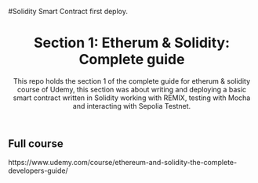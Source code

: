 
<!DOCTYPE html>
<html lang="en">

<head>
  <meta charset="UTF-8">
  <meta name="viewport" content="width=device-width, initial-scale=1.0">

  #Solidity Smart Contract first deploy.

</head>

<body>
  <header>
    <h1>Section 1: Etherum & Solidity: Complete guide</h1>
    <p>This repo holds the section 1 of the complete guide for etherum & solidity course of Udemy, this section was about writing and deploying a basic smart contract written in Solidity working with REMIX, testing with Mocha and interacting with Sepolia Testnet.</p>
  </header>

  <main>
    <section>
      <h2>Full course</h2>
      <p>https://www.udemy.com/course/ethereum-and-solidity-the-complete-developers-guide/</p>
    </section>

 

</html>
